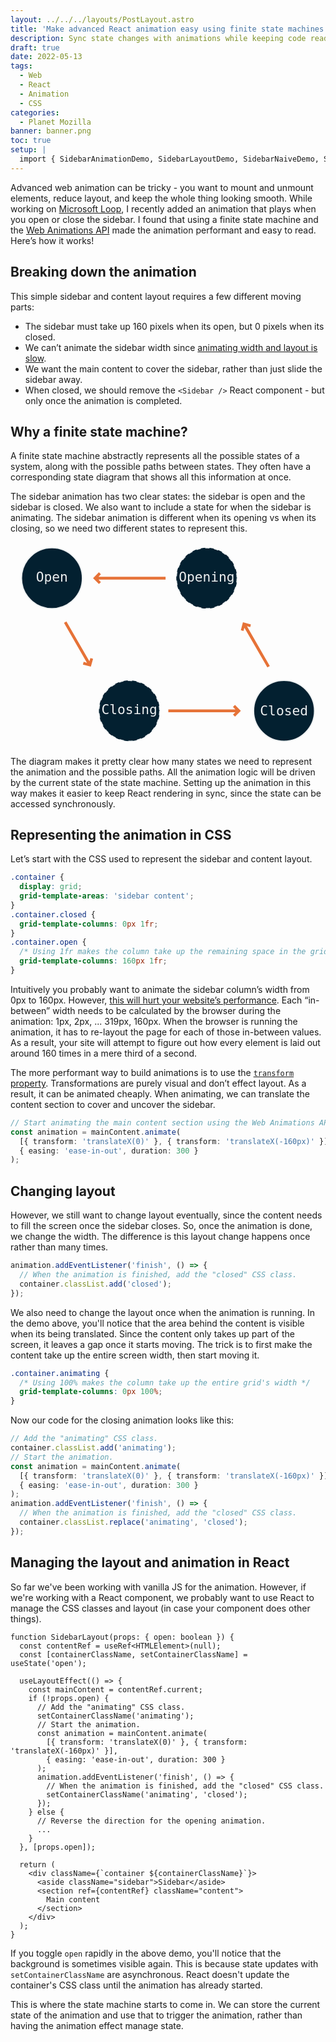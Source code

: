 ```yaml
---
layout: ../../../layouts/PostLayout.astro
title: 'Make advanced React animation easy using finite state machines'
description: Sync state changes with animations while keeping code readable.
draft: true
date: 2022-05-13
tags:
  - Web
  - React
  - Animation
  - CSS
categories:
  - Planet Mozilla
banner: banner.png
toc: true
setup: |
  import { SidebarAnimationDemo, SidebarLayoutDemo, SidebarNaiveDemo, SidebarTranslateSliderDemo } from './SidebarDemo';
---
```


Advanced web animation can be tricky - you want to mount and unmount elements, reduce layout, and keep the whole thing looking smooth. While working on [Microsoft Loop](https://www.microsoft.com/en-us/microsoft-loop), I recently added an animation that plays when you open or close the sidebar. I found that using a finite state machine and the [Web Animations API](https://developer.mozilla.org/en-US/docs/Web/API/Web_Animations_API) made the animation performant and easy to read. Here’s how it works!

## Breaking down the animation

<SidebarAnimationDemo client:visible />

This simple sidebar and content layout requires a few different moving parts:

- The sidebar must take up 160 pixels when its open, but 0 pixels when its closed.
- We can’t animate the sidebar width since [animating width and layout is slow](https://web.dev/animations-overview/).
- We want the main content to cover the sidebar, rather than just slide the sidebar away.
- When closed, we should remove the `<Sidebar />` React component - but only once the animation is completed.

## Why a finite state machine?

A finite state machine abstractly represents all the possible states of a system, along with the possible paths between states. They often have a corresponding state diagram that shows all this information at once.

The sidebar animation has two clear states: the sidebar is open and the sidebar is closed. We also want to include a state for when the sidebar is animating. The sidebar animation is different when its opening vs when its closing, so we need two different states to represent this.

<svg xmlns="http://www.w3.org/2000/svg" xml:space="preserve" viewBox="0 0 285 185">
  <title>Finite State Machine diagram with circular paths and states for Open, Closing, Closed, Opening.</title>
  <g fill="#032030" stroke="#ebeeef">
    <circle cx="37.5" cy="32.5" r="27.5"/>
    <circle cx="177.5" cy="32.5" r="27.5" stroke-dasharray="4"/>
    <circle cx="107.5" cy="152.5" r="27.5" stroke-dasharray="4"/>
    <circle cx="247.5" cy="152.5" r="27.5"/>
  </g>
  <g font-family="'Cascadia Mono', 'Cascadia Code', monospace" fill="#ebeeef" text-anchor="middle">
    <text x="37.5" y="35.6" font-size="12">Open</text>
    <text x="177.5" y="35.6" font-size="12">Opening</text>
    <text x="107.5" y="155.6" font-size="12">Closing</text>
    <text x="247.5" y="156.9" font-size="12">Closed</text>
  </g>
  <path fill="#e67237" d="m48.4 73 2.2-1.3 20.8 36 .9-3 2.4.7-2 7.2-7.2-1.9.7-2.5 3 .9L48.4 73ZM234.6 112l-2.2 1.3-20.8-36-.8 3-2.4-.7 1.9-7.2 7.2 1.9-.6 2.5-3-.9 20.7 36.1ZM142.8 153.8v-2.6h60.7l-2.2-2.2 1.8-1.8 5.3 5.3-5.3 5.3-1.8-1.8 2.2-2.2h-60.7ZM140.3 33.8v-2.6H79.6l2.2-2.2-1.8-1.8-5.3 5.3 5.3 5.3 1.8-1.8-2.2-2.2h60.7Z"/>
</svg>

The diagram makes it pretty clear how many states we need to represent the animation and the possible paths. All the animation logic will be driven by the current state of the state machine. Setting up the animation in this way makes it easier to keep React rendering in sync, since the state can be accessed synchronously.

## Representing the animation in CSS

Let’s start with the CSS used to represent the sidebar and content layout.

```css
.container {
  display: grid;
  grid-template-areas: 'sidebar content';
}
.container.closed {
  grid-template-columns: 0px 1fr;
}
.container.open {
  /* Using 1fr makes the column take up the remaining space in the grid */
  grid-template-columns: 160px 1fr;
}
```

Intuitively you probably want to animate the sidebar column’s width from 0px to 160px. However, [this will hurt your website’s performance](https://web.dev/animations-overview/). Each “in-between” width needs to be calculated by the browser during the animation: 1px, 2px, ... 319px, 160px. When the browser is running the animation, it has to re-layout the page for each of those in-between values. As a result, your site will attempt to figure out how every element is laid out around 160 times in a mere third of a second.

The more performant way to build animations is to use the [`transform` property](https://developer.mozilla.org/en-US/docs/Web/CSS/transform). Transformations are purely visual and don’t effect layout. As a result, it can be animated cheaply. When animating, we can translate the content section to cover and uncover the sidebar.

```ts
// Start animating the main content section using the Web Animations API.
const animation = mainContent.animate(
  [{ transform: 'translateX(0)' }, { transform: 'translateX(-160px)' }],
  { easing: 'ease-in-out', duration: 300 }
);
```

<SidebarTranslateSliderDemo client:visible />

## Changing layout

However, we still want to change layout eventually, since the content needs to fill the screen once the sidebar closes. So, once the animation is done, we change the width. The difference is this layout change happens once rather than many times.

```ts
animation.addEventListener('finish', () => {
  // When the animation is finished, add the "closed" CSS class.
  container.classList.add('closed');
});
```

We also need to change the layout once when the animation is running. In the demo above, you'll notice that the area behind the content is visible when its being translated. Since the content only takes up part of the screen, it leaves a gap once it starts moving. The trick is to first make the content take up the entire screen width, then start moving it.

```css
.container.animating {
  /* Using 100% makes the column take up the entire grid's width */
  grid-template-columns: 0px 100%;
}
```

<SidebarLayoutDemo client:visible />

Now our code for the closing animation looks like this:

```ts
// Add the "animating" CSS class.
container.classList.add('animating');
// Start the animation.
const animation = mainContent.animate(
  [{ transform: 'translateX(0)' }, { transform: 'translateX(-160px)' }],
  { easing: 'ease-in-out', duration: 300 }
);
animation.addEventListener('finish', () => {
  // When the animation is finished, add the "closed" CSS class.
  container.classList.replace('animating', 'closed');
});
```

## Managing the layout and animation in React

So far we've been working with vanilla JS for the animation. However, if we're working with a React component, we probably want to use React to manage the CSS classes and layout (in case your component does other things).

```tsx
function SidebarLayout(props: { open: boolean }) {
  const contentRef = useRef<HTMLElement>(null);
  const [containerClassName, setContainerClassName] = useState('open');

  useLayoutEffect(() => {
    const mainContent = contentRef.current;
    if (!props.open) {
      // Add the "animating" CSS class.
      setContainerClassName('animating');
      // Start the animation.
      const animation = mainContent.animate(
        [{ transform: 'translateX(0)' }, { transform: 'translateX(-160px)' }],
        { easing: 'ease-in-out', duration: 300 }
      );
      animation.addEventListener('finish', () => {
        // When the animation is finished, add the "closed" CSS class.
        setContainerClassName('animating', 'closed');
      });
    } else {
      // Reverse the direction for the opening animation.
      ...
    }
  }, [props.open]);

  return (
    <div className={`container ${containerClassName}`}>
      <aside className="sidebar">Sidebar</aside>
      <section ref={contentRef} className="content">
        Main content
      </section>
    </div>
  );
}
```

<SidebarNaiveDemo client:visible />

If you toggle `open` rapidly in the above demo, you'll notice that the background is sometimes visible again. This is because state updates with `setContainerClassName` are asynchronous. React doesn't update the container's CSS class until the animation has already started.

This is where the state machine starts to come in. We can store the current state of the animation and use that to trigger the animation, rather than having the animation effect manage state.
